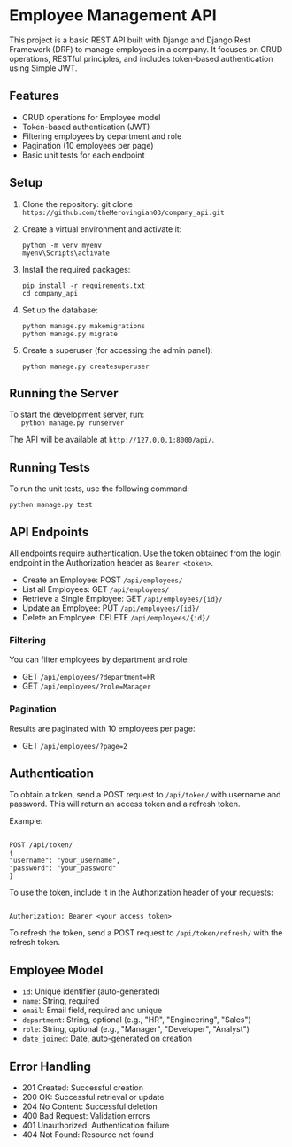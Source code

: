 # Employee Management API

This project is a basic REST API built with Django and Django Rest Framework (DRF) to manage employees in a company. It focuses on CRUD operations, RESTful principles, and includes token-based authentication using Simple JWT.

## Features

- CRUD operations for Employee model
- Token-based authentication (JWT)
- Filtering employees by department and role
- Pagination (10 employees per page)
- Basic unit tests for each endpoint

## Setup

1. Clone the repository:
   git clone `https://github.com/theMerovingian03/company_api.git`

2. Create a virtual environment and activate it:

   ```
   python -m venv myenv
   myenv\Scripts\activate
   ```

3. Install the required packages:

   ```
   pip install -r requirements.txt
   cd company_api
   ```

4. Set up the database:

   ```
   python manage.py makemigrations
   python manage.py migrate

   ```

5. Create a superuser (for accessing the admin panel):
   ```
   python manage.py createsuperuser
   ```

## Running the Server

To start the development server, run: <br>
`    python manage.py runserver
   `

The API will be available at
`http://127.0.0.1:8000/api/`.

## Running Tests

To run the unit tests, use the following command:

```
python manage.py test
```

## API Endpoints

All endpoints require authentication. Use the token obtained from the login endpoint in the Authorization header as `Bearer <token>`.

- Create an Employee: POST `/api/employees/`
- List all Employees: GET `/api/employees/`
- Retrieve a Single Employee: GET `/api/employees/{id}/`
- Update an Employee: PUT `/api/employees/{id}/`
- Delete an Employee: DELETE `/api/employees/{id}/`

### Filtering

You can filter employees by department and role:

- GET `/api/employees/?department=HR`
- GET `/api/employees/?role=Manager`

### Pagination

Results are paginated with 10 employees per page:

- GET `/api/employees/?page=2`

## Authentication

To obtain a token, send a POST request to `/api/token/` with username and password. This will return an access token and a refresh token.

Example:

```

POST /api/token/
{
"username": "your_username",
"password": "your_password"
}

```

To use the token, include it in the Authorization header of your requests:

```

Authorization: Bearer <your_access_token>

```

To refresh the token, send a POST request to `/api/token/refresh/` with the refresh token.

## Employee Model

- `id`: Unique identifier (auto-generated)
- `name`: String, required
- `email`: Email field, required and unique
- `department`: String, optional (e.g., "HR", "Engineering", "Sales")
- `role`: String, optional (e.g., "Manager", "Developer", "Analyst")
- `date_joined`: Date, auto-generated on creation

## Error Handling

- 201 Created: Successful creation
- 200 OK: Successful retrieval or update
- 204 No Content: Successful deletion
- 400 Bad Request: Validation errors
- 401 Unauthorized: Authentication failure
- 404 Not Found: Resource not found
